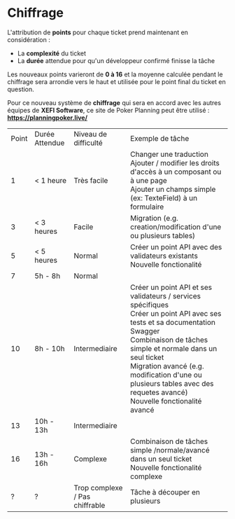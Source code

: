 # Chiffrage

L'attribution de **points** pour chaque ticket prend maintenant en considération :

- La **complexité** du ticket
- La **durée** attendue pour qu'un développeur confirmé finisse la tâche

Les nouveaux points varieront de **0 à 16** et la moyenne calculée pendant le chiffrage sera arrondie vers le haut et utilisée pour le point final du ticket en question.

Pour ce nouveau système de **chiffrage** qui sera en accord avec les autres équipes de **XEFI Software**, ce site de Poker Planning peut être utilisé : **https://planningpoker.live/**

<table>
    <tr>
        <td>Point</td>
        <td>Durée Attendue</td>
        <td>Niveau de difficulté</td>
        <td>Exemple de tâche</td>
    </tr>
    <tr>
        <td>1</td>
        <td>&lt; 1 heure</td>
        <td>Très facile</td>
        <td>Changer une traduction<br/>Ajouter / modifier les droits d'accès à un composant ou à une page<br/>Ajouter
            un champs simple (ex: TexteField) à un formulaire
        </td>
    </tr>
    <tr>
        <td>3</td>
        <td>&lt; 3 heures</td>
        <td>Facile</td>
        <td>Migration (e.g. creation/modification d'une ou plusieurs tables)</td>
    </tr>
    <tr>
        <td>5</td>
        <td>&lt; 5 heures</td>
        <td>Normal</td>
        <td>Créer un point API avec des validateurs existants<br/>Nouvelle fonctionalité</td>
    </tr>
    <tr>
        <td>7</td>
        <td>5h - 8h</td>
        <td>Normal</td>
        <td></td>
    </tr>
    <tr>
        <td>10</td>
        <td>8h - 10h</td>
        <td>Intermediaire</td>
        <td>Créer un point API et ses validateurs / services spécifiques<br/>Créer un point API avec ses tests et sa
            documentation Swagger<br/>Combinaison de tâches simple et normale dans un seul ticket<br/>Migration avancé
            (e.g. modification d'une ou plusieurs tables avec des requetes avancé)<br/>Nouvelle fonctionalité avancé
        </td>
    </tr>
    <tr>
        <td>13</td>
        <td>10h - 13h</td>
        <td>Intermediaire</td>
        <td></td>
    </tr>
    <tr>
        <td>16</td>
        <td>13h - 16h</td>
        <td>Complexe</td>
        <td>Combinaison de tâches simple /normale/avancé dans un seul ticket<br/>Nouvelle fonctionalité complexe</td>
    </tr>
    <tr>
        <td>?</td>
        <td>?</td>
        <td>Trop complexe / Pas chiffrable</td>
        <td>Tâche à découper en plusieurs</td>
    </tr>
</table>